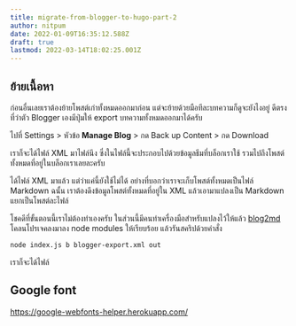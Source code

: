 ```yaml
---
title: migrate-from-blogger-to-hugo-part-2
author: nitpum
date: 2022-01-09T16:35:12.588Z
draft: true
lastmod: 2022-03-14T18:02:25.001Z
---
```


## ย้ายเนื้อหา

ก่อนอื่นเลยเราต้องย้ายโพสต์เก่าทั้งหมดออกมาก่อน แต่จะย้ายด้วยมือทีละบทความก็ดูจะยังไงอยู่ ดีตรงที่ว่าตัว Blogger เองมีปุ่มให้ export บทความทั้งหมดออกมาได้ครับ 

ไปที่ Settings > หัวข้อ **Manage Blog** > กด Back up Content > กด Download 

เราก็จะได้ไฟล์ XML มาไฟล์นึง ซึ่งในไฟล์นี้จะประกอบไปด้วยข้อมูลธีมที่บล็อกเราใช้ รวมไปถึงโพสต์ทั้งหมดที่อยู่ในบล็อกเราเลยละครับ

ได้ไฟล์ XML มาแล้ว แต่ว่าแค่นี้ยังใช้ไม่ได้ อย่างที่บอกว่าเราจะเก็บโพสต์ทั้งหมดเป็นไฟล์ Markdown ฉนั้น เราต้องดึงข้อมูลโพสต์ทั้งหมดที่อยู่ใน XML แล้วเอามาแปลงเป็น Markdown แยกเป็นโพสต์ละไฟล์

โชคดีที่ขั้นตอนนี้เราไม่ต้องทำเองครับ ในส่วนนี้มีคนทำเครื่องมือสำหรับแปลงไว้ให้แล้ว [blog2md](https://github.com/palaniraja/blog2md) โคลนโปรเจคลงมาลง node modules ให้เรียบร้อย แล้วรันสคริปด้วยคำสั่ง
```bash
node index.js b blogger-export.xml out
```

เราก็จะได้ไฟล์



## Google font
https://google-webfonts-helper.herokuapp.com/